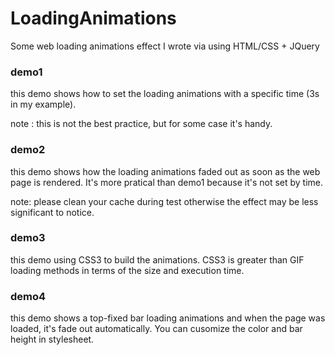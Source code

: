 # LoadingAnimations
Some web loading animations effect I wrote via using HTML/CSS + JQuery

### demo1
this demo shows how to set the loading animations with a specific time (3s in my example).

note
: this is not the best practice, but for some case it's handy.

### demo2

this demo shows how the loading animations faded out as soon as the web page is rendered.  It's more pratical than demo1 because it's not set by time.

note: please clean your cache during test otherwise the effect may be less significant to notice.

### demo3

this demo using CSS3 to build the animations. CSS3 is greater than GIF loading methods in terms of the size and execution time.

### demo4

this demo shows a top-fixed bar loading animations and when the page was loaded, it's fade out automatically. You can cusomize the color and bar height in stylesheet.

